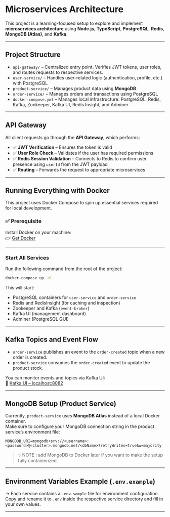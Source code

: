#  Microservices Architecture

This project is a learning-focused setup to explore and implement **microservices architecture** using **Node.js**, **TypeScript**, **PostgreSQL**, **Redis**, **MongoDB (Atlas)**, and **Kafka**.

---

## Project Structure

- `api-gateway/` – Centralized entry point. Verifies JWT tokens, user roles, and routes requests to respective services.
- `user-service/` – Handles user-related logic (authentication, profile, etc.) with PostgreSQL  
- `product-service/` – Manages product data using **MongoDB**  
- `order-service/` – Manages orders and transactions using PostgreSQL  
- `docker-compose.yml` – Manages local infrastructure: PostgreSQL, Redis, Kafka, Zookeeper, Kafka UI, Redis Insight, and Adminer

---

##  API Gateway

All client requests go through the **API Gateway**, which performs:

- ✅ **JWT Verification** – Ensures the token is valid
- ✅ **User Role Check** – Validates if the user has required permissions
- ✅ **Redis Session Validation** – Connects to Redis to confirm user presence using `userId` from the JWT payload
- ✅ **Routing** – Forwards the request to appropriate microservices



---

##  Running Everything with Docker

This project uses Docker Compose to spin up essential services required for local development.

### ✅ Prerequisite

Install Docker on your machine:  
👉 [Get Docker](https://www.docker.com/)

---

###  Start All Services

Run the following command from the root of the project:

```bash
docker-compose up -d
```

This will start:

- PostgreSQL containers for `user-service` and `order-service`
- Redis and RedisInsight (for caching and inspection)
- Zookeeper and Kafka (`event-broker`)
- Kafka UI (management dashboard)
- Adminer (PostgreSQL GUI)

---

##  Kafka Topics and Event Flow

- `order-service` publishes an event to the `order-created` topic when a new order is created.
- `product-service` consumes the `order-created` event to update the product stock.

You can monitor events and topics via Kafka UI:  
🔗 [Kafka UI – localhost:8082](http://localhost:8082)

---

##  MongoDB Setup (Product Service)

Currently, `product-service` uses **MongoDB Atlas** instead of a local Docker container.  
Make sure to configure your MongoDB connection string in the product service’s environment file:

```env
MONGODB_URI=mongodb+srv://<username>:<password>@<cluster>.mongodb.net/<dbName>?retryWrites=true&w=majority
```

> 💡 NOTE :  add MongoDB to Docker later if you want to make the setup fully containerized.

---

##  Environment Variables Example (`.env.example`)
-> Each service contains a `.env.sample` file for environment configuration. Copy and rename it to `.env` inside the respective service directory and fill in your own values.


---



